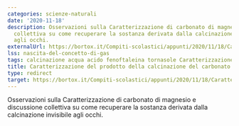 ```yaml
---
categories: scienze-naturali
date: '2020-11-18'
description: Osservazioni sulla Caratterizzazione di carbonato di magnesio e discussione
  collettiva su come recuperare la sostanza derivata dalla calcinazione invisibile
  agli occhi.
externalUrl: https://bortox.it/Compiti-scolastici/appunti/2020/11/18/Caratterizzazione-prodotto-calcinazione-carbonato-magnesio.html
lss: nascita-del-concetto-di-gas
tags: calcinazione acqua acido fenoftaleina tornasole Caratterizzazione
title: Caratterizzazione del prodotto della calcinazione del carbonato di magnesio
type: redirect
target: https://bortox.it/Compiti-scolastici/appunti/2020/11/18/Caratterizzazione-prodotto-calcinazione-carbonato-magnesio.html
---
```


Osservazioni sulla Caratterizzazione di carbonato di magnesio e discussione collettiva su come recuperare la sostanza derivata dalla calcinazione invisibile agli occhi.